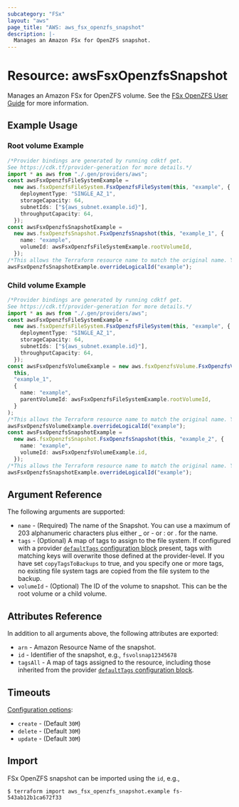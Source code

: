 ```yaml
---
subcategory: "FSx"
layout: "aws"
page_title: "AWS: aws_fsx_openzfs_snapshot"
description: |-
  Manages an Amazon FSx for OpenZFS snapshot.
---
```


# Resource: awsFsxOpenzfsSnapshot

Manages an Amazon FSx for OpenZFS volume.
See the [FSx OpenZFS User Guide](https://docs.aws.amazon.com/fsx/latest/OpenZFSGuide/what-is-fsx.html) for more information.

## Example Usage

### Root volume Example

```typescript
/*Provider bindings are generated by running cdktf get.
See https://cdk.tf/provider-generation for more details.*/
import * as aws from "./.gen/providers/aws";
const awsFsxOpenzfsFileSystemExample =
  new aws.fsxOpenzfsFileSystem.FsxOpenzfsFileSystem(this, "example", {
    deploymentType: "SINGLE_AZ_1",
    storageCapacity: 64,
    subnetIds: ["${aws_subnet.example.id}"],
    throughputCapacity: 64,
  });
const awsFsxOpenzfsSnapshotExample =
  new aws.fsxOpenzfsSnapshot.FsxOpenzfsSnapshot(this, "example_1", {
    name: "example",
    volumeId: awsFsxOpenzfsFileSystemExample.rootVolumeId,
  });
/*This allows the Terraform resource name to match the original name. You can remove the call if you don't need them to match.*/
awsFsxOpenzfsSnapshotExample.overrideLogicalId("example");

```

### Child volume Example

```typescript
/*Provider bindings are generated by running cdktf get.
See https://cdk.tf/provider-generation for more details.*/
import * as aws from "./.gen/providers/aws";
const awsFsxOpenzfsFileSystemExample =
  new aws.fsxOpenzfsFileSystem.FsxOpenzfsFileSystem(this, "example", {
    deploymentType: "SINGLE_AZ_1",
    storageCapacity: 64,
    subnetIds: ["${aws_subnet.example.id}"],
    throughputCapacity: 64,
  });
const awsFsxOpenzfsVolumeExample = new aws.fsxOpenzfsVolume.FsxOpenzfsVolume(
  this,
  "example_1",
  {
    name: "example",
    parentVolumeId: awsFsxOpenzfsFileSystemExample.rootVolumeId,
  }
);
/*This allows the Terraform resource name to match the original name. You can remove the call if you don't need them to match.*/
awsFsxOpenzfsVolumeExample.overrideLogicalId("example");
const awsFsxOpenzfsSnapshotExample =
  new aws.fsxOpenzfsSnapshot.FsxOpenzfsSnapshot(this, "example_2", {
    name: "example",
    volumeId: awsFsxOpenzfsVolumeExample.id,
  });
/*This allows the Terraform resource name to match the original name. You can remove the call if you don't need them to match.*/
awsFsxOpenzfsSnapshotExample.overrideLogicalId("example");

```

## Argument Reference

The following arguments are supported:

* `name` - (Required) The name of the Snapshot. You can use a maximum of 203 alphanumeric characters plus either \_ or -  or : or . for the name.
* `tags` - (Optional) A map of tags to assign to the file system. If configured with a provider [`defaultTags` configuration block](https://registry.terraform.io/providers/hashicorp/aws/latest/docs#default_tags-configuration-block) present, tags with matching keys will overwrite those defined at the provider-level. If you have set `copyTagsToBackups` to true, and you specify one or more tags, no existing file system tags are copied from the file system to the backup.
* `volumeId` - (Optional) The ID of the volume to snapshot. This can be the root volume or a child volume.

## Attributes Reference

In addition to all arguments above, the following attributes are exported:

* `arn` - Amazon Resource Name of the snapshot.
* `id` - Identifier of the snapshot, e.g., `fsvolsnap12345678`
* `tagsAll` - A map of tags assigned to the resource, including those inherited from the provider [`defaultTags` configuration block](https://registry.terraform.io/providers/hashicorp/aws/latest/docs#default_tags-configuration-block).

## Timeouts

[Configuration options](https://developer.hashicorp.com/terraform/language/resources/syntax#operation-timeouts):

* `create` - (Default `30M`)
* `delete` - (Default `30M`)
* `update` - (Default `30M`)

## Import

FSx OpenZFS snapshot can be imported using the `id`, e.g.,

```console
$ terraform import aws_fsx_openzfs_snapshot.example fs-543ab12b1ca672f33
```
